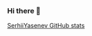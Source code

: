 ### Hi there 👋


[SerhiiYasenev GitHub stats](https://github-readme-stats.vercel.app/api?username=serhiiyasenev)

